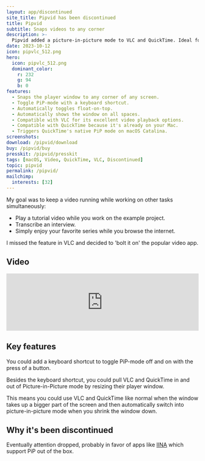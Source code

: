 ```yaml
---
layout: app/discontinued
site_title: Pipvid has been discontinued
title: Pipvid
subtitle: Snaps videos to any corner
description: >-
  Pipvid added a picture-in-picture mode to VLC and QuickTime. Ideal for watching videos in the corner of your screen while working other stuff.
date: 2023-10-12
icon: pipvlc_512.png
hero: 
  icon: pipvlc_512.png
  dominant_color: 
    r: 232
    g: 94
    b: 0
features:
  - Snaps the player window to any corner of any screen.
  - Toggle PiP-mode with a keyboard shortcut.
  - Automatically toggles float-on-top.
  - Automatically shows the window on all spaces.
  - Compatible with VLC for its excellent video playback options.
  - Compatible with QuickTime because it's already on your Mac.
  - Triggers QuickTime's native PiP mode on macOS Catalina.
screenshots:
download: /pipvid/download
buy: /pipvid/buy
presskit: /pipvid/presskit
tags: [macOS, Video, QuickTime, VLC, Discontinued]
topic: pipvid
permalink: /pipvid/
mailchimp:
  interests: [32]
---
```


My goal was to keep a video running while working on other tasks simultaneously:

* Play a tutorial video while you work on the example project.
* Transcribe an interview.
* Simply enjoy your favorite series while you browse the internet.

I missed the feature in VLC and decided to 'bolt it on' the popular video app.

## Video

<iframe class="video" src="https://www.youtube.com/embed/yNGKXOv4PBU?modestbranding=1&rel=0" frameborder="0" allow="accelerometer; encrypted-media; gyroscope; picture-in-picture" allowfullscreen style="width: 100%"></iframe>


## Key features

You could add a keyboard shortcut to toggle PiP-mode off and on with the press of a button.

Besides the keyboard shortcut, you could pull VLC and QuickTime in and out of Picture-in-Picture mode by resizing their player window.

This means you could use VLC and QuickTime like normal when the window takes up a bigger part of the screen and then automatically switch into picture-in-picture mode when you shrink the window down.

## Why it's been discontinued

Eventually attention dropped, probably in favor of apps like [IINA](https://iina.io) which support PiP out of the box.
